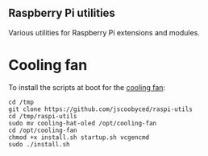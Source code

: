 ## Raspberry Pi utilities

Various utilities for Raspberry Pi extensions and modules.

# Cooling fan

To install the scripts at boot for the [cooling fan](https://www.cytron.io/c-raspberry-pi/c-raspberry-pi-hat/c-hat-for-rpi-4/p-rgb-cooling-hat-with-fan-and-oled-for-4b-3b-plus-3b):
```
cd /tmp
git clone https://github.com/jscoobyced/raspi-utils
cd /tmp/raspi-utils
sudo mv cooling-hat-oled /opt/cooling-fan
cd /opt/cooling-fan
chmod +x install.sh startup.sh vcgencmd
sudo ./install.sh
```